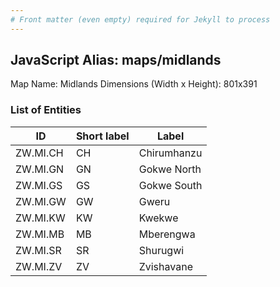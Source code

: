 ```yaml
---
# Front matter (even empty) required for Jekyll to process
---
```


## JavaScript Alias: maps/midlands

Map Name: Midlands
Dimensions (Width x Height): 801x391





### List of Entities

ID | Short label | Label
---|---|---|
ZW.MI.CH|CH|Chirumhanzu
ZW.MI.GN|GN|Gokwe North
ZW.MI.GS|GS|Gokwe South
ZW.MI.GW|GW|Gweru
ZW.MI.KW|KW|Kwekwe
ZW.MI.MB|MB|Mberengwa
ZW.MI.SR|SR|Shurugwi
ZW.MI.ZV|ZV|Zvishavane